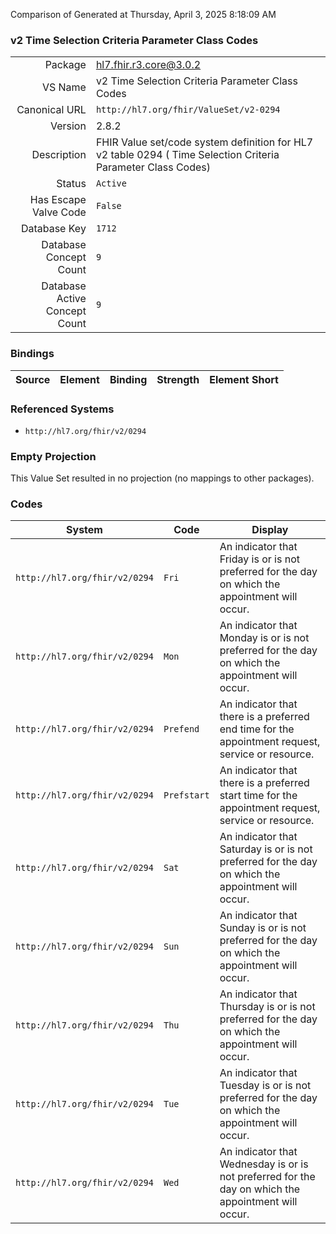Comparison of 
Generated at Thursday, April 3, 2025 8:18:09 AM

### v2 Time Selection Criteria Parameter Class Codes

|      |     |
| ---: | --- |
| Package | hl7.fhir.r3.core@3.0.2 |
| VS Name | v2 Time Selection Criteria Parameter Class Codes |
| Canonical URL | `http://hl7.org/fhir/ValueSet/v2-0294` |
| Version | 2.8.2 |
| Description | FHIR Value set/code system definition for HL7 v2 table 0294 ( Time Selection Criteria Parameter Class Codes) |
| Status | `Active` |
| Has Escape Valve Code | `False` |
| Database Key | `1712` |
| Database Concept Count | `9` |
| Database Active Concept Count | `9` |
### Bindings

| Source | Element | Binding | Strength | Element Short |
| ------ | ------- | ------- | -------- | ------------- |

### Referenced Systems

* `http://hl7.org/fhir/v2/0294`
### Empty Projection

This Value Set resulted in no projection (no mappings to other packages).

### Codes

| System | Code | Display |
| ------ | ---- | ------- |
| `http://hl7.org/fhir/v2/0294` | `Fri` | An indicator that Friday is or is not preferred for the day on which the appointment will occur. |
| `http://hl7.org/fhir/v2/0294` | `Mon` | An indicator that Monday is or is not preferred for the day on which the appointment will occur. |
| `http://hl7.org/fhir/v2/0294` | `Prefend` | An indicator that there is a preferred end time for the appointment request, service or resource. |
| `http://hl7.org/fhir/v2/0294` | `Prefstart` | An indicator that there is a preferred start time for the appointment request, service or resource. |
| `http://hl7.org/fhir/v2/0294` | `Sat` | An indicator that Saturday is or is not preferred for the day on which the appointment will occur. |
| `http://hl7.org/fhir/v2/0294` | `Sun` | An indicator that Sunday is or is not preferred for the day on which the appointment will occur. |
| `http://hl7.org/fhir/v2/0294` | `Thu` | An indicator that Thursday is or is not preferred for the day on which the appointment will occur. |
| `http://hl7.org/fhir/v2/0294` | `Tue` | An indicator that Tuesday is or is not preferred for the day on which the appointment will occur. |
| `http://hl7.org/fhir/v2/0294` | `Wed` | An indicator that Wednesday is or is not preferred for the day on which the appointment will occur. |
